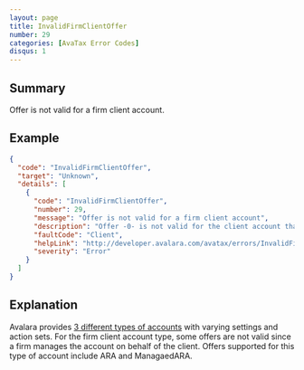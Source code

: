 ```yaml
---
layout: page
title: InvalidFirmClientOffer
number: 29
categories: [AvaTax Error Codes]
disqus: 1
---
```


## Summary

Offer is not valid for a firm client account.

## Example

```json
{
  "code": "InvalidFirmClientOffer",
  "target": "Unknown",
  "details": [
    {
      "code": "InvalidFirmClientOffer",
      "number": 29,
      "message": "Offer is not valid for a firm client account",
      "description": "Offer -0- is not valid for the client account that firm needs to manage. Supported offers are ARA and ManagedARA",
      "faultCode": "Client",
      "helpLink": "http://developer.avalara.com/avatax/errors/InvalidFirmClientOffer",
      "severity": "Error"
    }
  ]
}
```

## Explanation

Avalara provides [3 different types of accounts](/api-reference/avatax/rest/v2/models/enums/AccountModel%20>%20accountTypeId/) with varying settings and action sets. For the firm client account type, some offers are not valid since a firm manages the account on behalf of the client. Offers supported for this type of account include ARA and ManagaedARA. 

